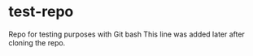 # test-repo
Repo for testing purposes with Git bash
This line was added later after cloning the repo.
